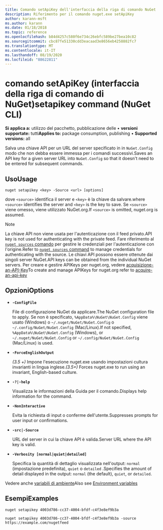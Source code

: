 ```yaml
---
title: Comando setApiKey dell'interfaccia della riga di comando NuGet
description: Riferimento per il comando nuget.exe setApiKey
author: karann-msft
ms.author: karann
ms.date: 01/18/2018
ms.topic: reference
ms.openlocfilehash: b84d4257c580f6e734c26ebfc589be27bea10c82
ms.sourcegitcommit: cbc87fe51330cdd3eacaad3e8656eb4258882fc7
ms.translationtype: MT
ms.contentlocale: it-IT
ms.lasthandoff: 08/19/2020
ms.locfileid: "88622811"
---
```

# <a name="setapikey-command-nuget-cli"></a><span data-ttu-id="c591d-103">comando setApiKey (interfaccia della riga di comando di NuGet)</span><span class="sxs-lookup"><span data-stu-id="c591d-103">setapikey command (NuGet CLI)</span></span>

<span data-ttu-id="c591d-104">**Si applica a:** utilizzo del pacchetto, pubblicazione delle &bullet; **versioni supportate:** tutti</span><span class="sxs-lookup"><span data-stu-id="c591d-104">**Applies to:** package consumption, publishing &bullet; **Supported versions:** all</span></span>

<span data-ttu-id="c591d-105">Salva una chiave API per un URL del server specificato in in `NuGet.Config` modo che non debba essere immessa per i comandi successivi.</span><span class="sxs-lookup"><span data-stu-id="c591d-105">Saves an API key for a given server URL into `NuGet.Config` so that it doesn't need to be entered for subsequent commands.</span></span>

## <a name="usage"></a><span data-ttu-id="c591d-106">Uso</span><span class="sxs-lookup"><span data-stu-id="c591d-106">Usage</span></span>

```cli
nuget setapikey <key> -Source <url> [options]
```

<span data-ttu-id="c591d-107">dove `<source>` identifica il server e `<key>` è la chiave da salvare.</span><span class="sxs-lookup"><span data-stu-id="c591d-107">where `<source>` identifies the server and `<key>` is the key to save.</span></span> <span data-ttu-id="c591d-108">Se `<source>` viene omesso, viene utilizzato NuGet.org.</span><span class="sxs-lookup"><span data-stu-id="c591d-108">If `<source>` is omitted, nuget.org is assumed.</span></span> 

> [!NOTE]
> <span data-ttu-id="c591d-109">La chiave API non viene usata per l'autenticazione con il feed privato.</span><span class="sxs-lookup"><span data-stu-id="c591d-109">API key is not used for authenticating with the private feed.</span></span> <span data-ttu-id="c591d-110">Fare riferimento al [ `nuget sources` comando](../cli-reference/cli-ref-sources.md) per gestire le credenziali per l'autenticazione con l'origine.</span><span class="sxs-lookup"><span data-stu-id="c591d-110">Refer to [`nuget sources` command](../cli-reference/cli-ref-sources.md) to manage credentials for authenticating with the source.</span></span>
> <span data-ttu-id="c591d-111">Le chiavi API possono essere ottenute dai singoli server NuGet.</span><span class="sxs-lookup"><span data-stu-id="c591d-111">API keys can be obtained from the individual NuGet servers.</span></span> <span data-ttu-id="c591d-112">Per creare e gestire APIKeys per nuget.org, vedere [acquisizione-an-API-Key](../../nuget-org/scoped-api-keys.md#acquire-an-api-key)</span><span class="sxs-lookup"><span data-stu-id="c591d-112">To create and manage APIKeys for nuget.org refer to [acquire-an-api-key](../../nuget-org/scoped-api-keys.md#acquire-an-api-key)</span></span>

## <a name="options"></a><span data-ttu-id="c591d-113">Opzioni</span><span class="sxs-lookup"><span data-stu-id="c591d-113">Options</span></span>

- **`-ConfigFile`**

  <span data-ttu-id="c591d-114">File di configurazione NuGet da applicare.</span><span class="sxs-lookup"><span data-stu-id="c591d-114">The NuGet configuration file to apply.</span></span> <span data-ttu-id="c591d-115">Se non è specificato, `%AppData%\NuGet\NuGet.Config` viene usato (Windows) o `~/.nuget/NuGet/NuGet.Config` o `~/.config/NuGet/NuGet.Config` (Mac/Linux).</span><span class="sxs-lookup"><span data-stu-id="c591d-115">If not specified, `%AppData%\NuGet\NuGet.Config` (Windows), or `~/.nuget/NuGet/NuGet.Config` or `~/.config/NuGet/NuGet.Config` (Mac/Linux) is used.</span></span>

- **`-ForceEnglishOutput`**

  <span data-ttu-id="c591d-116">*(3.5 +)* Impone l'esecuzione nuget.exe usando impostazioni cultura invarianti in lingua inglese.</span><span class="sxs-lookup"><span data-stu-id="c591d-116">*(3.5+)* Forces nuget.exe to run using an invariant, English-based culture.</span></span>

- **`-?|-help`**

  <span data-ttu-id="c591d-117">Visualizza le informazioni della Guida per il comando.</span><span class="sxs-lookup"><span data-stu-id="c591d-117">Displays help information for the command.</span></span>

- **`-NonInteractive`**

  <span data-ttu-id="c591d-118">Evita la richiesta di input o conferme dell'utente.</span><span class="sxs-lookup"><span data-stu-id="c591d-118">Suppresses prompts for user input or confirmations.</span></span>

- **`-src|-Source`**

  <span data-ttu-id="c591d-119">URL del server in cui la chiave API è valida.</span><span class="sxs-lookup"><span data-stu-id="c591d-119">Server URL where the API key is valid.</span></span>

- **`-Verbosity [normal|quiet|detailed]`**

  <span data-ttu-id="c591d-120">Specifica la quantità di dettaglio visualizzata nell'output: `normal` (impostazione predefinita), `quiet` o `detailed` .</span><span class="sxs-lookup"><span data-stu-id="c591d-120">Specifies the amount of detail displayed in the output: `normal` (the default), `quiet`, or `detailed`.</span></span>

<span data-ttu-id="c591d-121">Vedere anche [variabili di ambiente](cli-ref-environment-variables.md)</span><span class="sxs-lookup"><span data-stu-id="c591d-121">Also see [Environment variables](cli-ref-environment-variables.md)</span></span>

## <a name="examples"></a><span data-ttu-id="c591d-122">Esempi</span><span class="sxs-lookup"><span data-stu-id="c591d-122">Examples</span></span>

```cli
nuget setapikey 4003d786-cc37-4004-bfdf-c4f3e8ef9b3a

nuget setapikey 4003d786-cc37-4004-bfdf-c4f3e8ef9b3a -source https://example.com/nugetfeed
```
